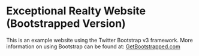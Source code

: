 # Exceptional Realty Website (Bootstrapped Version)

This is an example website using the Twitter Bootstrap v3 framework.
More information on using Bootstrap can be found at:
[GetBootstrapped.com](http://getbootstrap.com)
